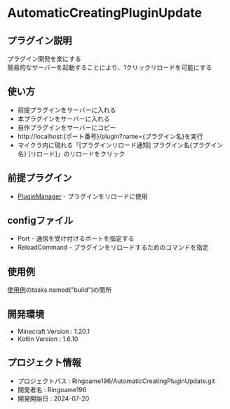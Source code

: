 # AutomaticCreatingPluginUpdate

## プラグイン説明
プラグイン開発を楽にする <br>
簡易的なサーバーを起動することにより、1クリックリロードを可能にする

## 使い方
- 前提プラグインをサーバーに入れる
- 本プラグインをサーバーに入れる
- 自作プラグインをサーバーにコピー
- http://localhost:{ポート番号}/plugin?name={プラグイン名}を実行
- マイクラ内に現れる「[プラグインリロード通知] プラグイン名{プラグイン名} [リロード]」のリロードをクリック

## 前提プラグイン
- [PluginManager](https://github.com/Lenni0451/SpigotPluginManager) - プラグインをリロードに使用

## configファイル
- Port - 通信を受け付けるポートを指定する
- ReloadCommand - プラグインをリロードするためのコマンドを指定

## 使用例
[使用例](https://github.com/Ringoame196/KotlinSpigotPluginTemplate/blob/master/build.gradle.kts)のtasks.named("build")の箇所

## 開発環境
- Minecraft Version : 1.20.1
- Kotlin Version : 1.6.10

## プロジェクト情報
- プロジェクトパス : Ringoame196/AutomaticCreatingPluginUpdate.git
- 開発者名 : Ringoame196
- 開発開始日 : 2024-07-20

